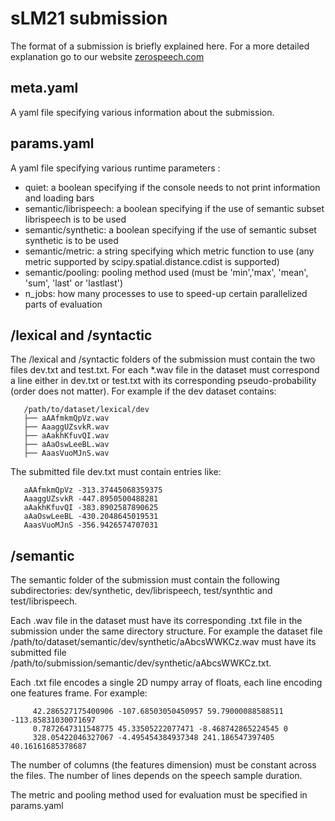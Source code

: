 # sLM21 submission

The format of a submission is briefly explained here.
For a more detailed explanation go to our website [zerospeech.com](https://zerospeech.com)

## meta.yaml

A yaml file specifying various information about the submission.

## params.yaml

A yaml file specifying various runtime parameters :

- quiet: a boolean specifying if the console needs to not print information and loading bars
- semantic/librispeech: a boolean specifying if the use of semantic subset librispeech is to be used
- semantic/synthetic:  a boolean specifying if the use of semantic subset synthetic is to be used
- semantic/metric: a string specifying which metric function to use (any metric supported by scipy.spatial.distance.cdist is supported)
- semantic/pooling: pooling method used (must be 'min','max', 'mean', 'sum', 'last' or 'lastlast')
- n_jobs: how many processes to use to speed-up certain parallelized parts of evaluation


## /lexical and /syntactic
The /lexical and /syntactic folders of the submission must contain the two files dev.txt and test.txt. For each *.wav file in the dataset must correspond a line either in dev.txt or test.txt with its corresponding pseudo-probability (order does not matter). For example if the dev dataset contains:

```
   /path/to/dataset/lexical/dev
   ├── aAAfmkmQpVz.wav
   ├── AaaggUZsvkR.wav
   ├── aAakhKfuvQI.wav
   ├── aAaOswLeeBL.wav
   ├── AaasVuoMJnS.wav   
 ```

The submitted file dev.txt must contain entries like:

```
   aAAfmkmQpVz -313.37445068359375
   AaaggUZsvkR -447.8950500488281
   aAakhKfuvQI -383.8902587890625
   aAaOswLeeBL -430.2048645019531
   AaasVuoMJnS -356.9426574707031
```

## /semantic

The semantic folder of the submission must contain the following subdirectories: dev/synthetic, dev/librispeech, test/synthtic and test/librispeech.

Each .wav file in the dataset must have its corresponding .txt file in the submission under the same directory structure. For example the dataset file /path/to/dataset/semantic/dev/synthetic/aAbcsWWKCz.wav must have its submitted file /path/to/submission/semantic/dev/synthetic/aAbcsWWKCz.txt.

Each .txt file encodes a single 2D numpy array of floats, each line encoding one features frame. For example:

```
     42.286527175400906 -107.68503050450957 59.79000088588511 -113.85831030071697
     0.7872647311548775 45.33505222077471 -8.468742865224545 0
     328.05422046327067 -4.495454384937348 241.186547397405 40.16161685378687
```

The number of columns (the features dimension) must be constant across the files. The number of lines depends on the speech sample duration.

The metric and pooling method used for evaluation must be specified in params.yaml